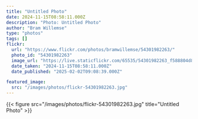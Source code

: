 ```yaml
---
title: "Untitled Photo"
date: 2024-11-15T08:58:11.000Z
description: "Photo: Untitled Photo"
author: "Bram Willemse"
type: "photos"
tags: []
flickr:
  url: "https://www.flickr.com/photos/bramwillemse/54301982263/"
  photo_id: "54301982263"
  image_url: "https://live.staticflickr.com/65535/54301982263_f588804d85_h.jpg"
  date_taken: "2024-11-15T08:58:11.000Z"
  date_published: "2025-02-02T09:08:39.000Z"

featured_image:
  src: "/images/photos/flickr-54301982263.jpg"
---
```


{{< figure src="/images/photos/flickr-54301982263.jpg" title="Untitled Photo" >}}

